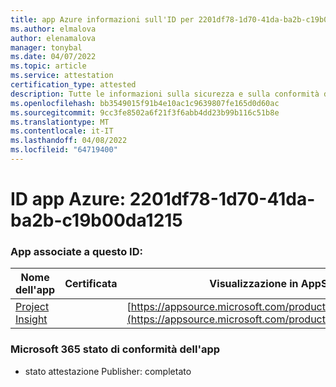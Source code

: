 ```yaml
---
title: app Azure informazioni sull'ID per 2201df78-1d70-41da-ba2b-c19b00da1215
ms.author: elmalova
author: elenamalova
manager: tonybal
ms.date: 04/07/2022
ms.topic: article
ms.service: attestation
certification_type: attested
description: Tutte le informazioni sulla sicurezza e sulla conformità disponibili per 2201df78-1d70-41da-ba2b-c19b00da1215.
ms.openlocfilehash: bb3549015f91b4e10ac1c9639807fe165d0d60ac
ms.sourcegitcommit: 9cc3fe8502a6f21f3f6abb4dd23b99b116c51b8e
ms.translationtype: MT
ms.contentlocale: it-IT
ms.lasthandoff: 04/08/2022
ms.locfileid: "64719400"
---
```

# <a name="azure-app-id-2201df78-1d70-41da-ba2b-c19b00da1215"></a>ID app Azure: 2201df78-1d70-41da-ba2b-c19b00da1215


### <a name="apps-associated-with-this-id"></a>App associate a questo ID:
| **Nome dell'app** | **Certificata** | **Visualizzazione in AppSource** |
|--------------|---------------|-----------------------|
| [Project Insight](../forward/WA200003171.md) |  | [https://appsource.microsoft.com/product/office/WA200003171](https://appsource.microsoft.com/product/office/WA200003171) |

### <a name="microsoft-365-app-compliance-status"></a>Microsoft 365 stato di conformità dell'app
- stato attestazione Publisher: completato
